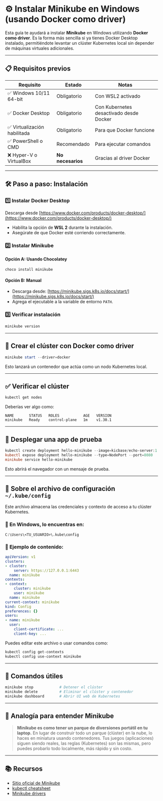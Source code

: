 # ⚙️ Instalar Minikube en Windows (usando Docker como driver)

Esta guía te ayudará a instalar **Minikube** en Windows utilizando **Docker como driver**. Es la forma más sencilla si ya tienes Docker Desktop instalado, permitiéndote levantar un clúster Kubernetes local sin depender de máquinas virtuales adicionales.

---

## 📋 Requisitos previos

| Requisito       | Estado | Notas |
|-----------------|--------|-------|
| ✅ Windows 10/11 64-bit | Obligatorio | Con WSL2 activado |
| ✅ Docker Desktop | Obligatorio | Con Kubernetes desactivado desde Docker |
| ✅ Virtualización habilitada | Obligatorio | Para que Docker funcione |
| ✅ PowerShell o CMD | Recomendado | Para ejecutar comandos |
| ❌ Hyper-V o VirtualBox | **No necesarios** | Gracias al driver Docker |

---

## 🛠️ Paso a paso: Instalación

### 1️⃣ Instalar Docker Desktop

Descarga desde [https://www.docker.com/products/docker-desktop/](https://www.docker.com/products/docker-desktop/)

- Habilita la opción de **WSL 2** durante la instalación.
- Asegúrate de que Docker esté corriendo correctamente.

### 2️⃣ Instalar Minikube

#### Opción A: Usando Chocolatey

```powershell
choco install minikube
````

#### Opción B: Manual

* Descarga desde: [https://minikube.sigs.k8s.io/docs/start/](https://minikube.sigs.k8s.io/docs/start/)
* Agrega el ejecutable a la variable de entorno `PATH`.

### 3️⃣ Verificar instalación

```powershell
minikube version
```

---

## 🚀 Crear el clúster con Docker como driver

```powershell
minikube start --driver=docker
```

Esto lanzará un contenedor que actúa como un nodo Kubernetes local.

---

## ✅ Verificar el clúster

```powershell
kubectl get nodes
```

Deberías ver algo como:

```
NAME       STATUS   ROLES           AGE   VERSION
minikube   Ready    control-plane   1m    v1.30.1
```

---

## 🧪 Desplegar una app de prueba

```powershell
kubectl create deployment hello-minikube --image=kicbase/echo-server:1.0
kubectl expose deployment hello-minikube --type=NodePort --port=8080
minikube service hello-minikube
```

Esto abrirá el navegador con un mensaje de prueba.

---

## 📁 Sobre el archivo de configuración `~/.kube/config`

Este archivo almacena las credenciales y contexto de acceso a tu clúster Kubernetes.

### 📍 En Windows, lo encuentras en:

```text
C:\Users\<TU_USUARIO>\.kube\config
```

### 📄 Ejemplo de contenido:

```yaml
apiVersion: v1
clusters:
- cluster:
    server: https://127.0.0.1:6443
  name: minikube
contexts:
- context:
    cluster: minikube
    user: minikube
  name: minikube
current-context: minikube
kind: Config
preferences: {}
users:
- name: minikube
  user:
    client-certificate: ...
    client-key: ...
```

Puedes editar este archivo o usar comandos como:

```bash
kubectl config get-contexts
kubectl config use-context minikube
```

---

## 🧯 Comandos útiles

```bash
minikube stop            # Detener el clúster
minikube delete          # Eliminar el clúster y contenedor
minikube dashboard       # Abrir UI web de Kubernetes
```

---

## 🧠 Analogía para entender Minikube

> **Minikube es como tener un parque de diversiones portátil en tu laptop.**
> En lugar de construir todo un parque (clúster) en la nube, lo haces en miniatura usando contenedores. Tus juegos (aplicaciones) siguen siendo reales, las reglas (Kubernetes) son las mismas, pero puedes probarlo todo localmente, más rápido y sin costo.

---

## 📚 Recursos

* [Sitio oficial de Minikube](https://minikube.sigs.k8s.io/docs/)
* [kubectl cheatsheet](https://kubernetes.io/docs/reference/kubectl/cheatsheet/)
* [Minikube drivers](https://minikube.sigs.k8s.io/docs/drivers/)
